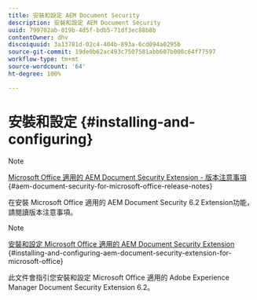 ```yaml
---
title: 安裝和設定 AEM Document Security
description: 安裝和設定 AEM Document Security
uuid: 799702ab-019b-4d5f-bdb5-71df3ec88b8b
contentOwner: dhv
discoiquuid: 3a13781d-02c4-404b-893a-6cd094a0295b
source-git-commit: 19de0b62ac493c7507581abb607b008c64f77597
workflow-type: tm+mt
source-wordcount: '64'
ht-degree: 100%

---
```



# 安裝和設定 {#installing-and-configuring}

>[!NOTE]
>
>[Microsoft Office 適用的 AEM Document Security Extension - 版本注意事項](../document-security-extension-release-notes.md) {#aem-document-security-for-microsoft-office-release-notes}
>
>在安裝 Microsoft Office 適用的 AEM Document Security 6.2 Extension功能，請閱讀版本注意事項。

>[!NOTE]
>
>[安裝和設定 Microsoft Office 適用的 AEM Document Security Extension](../installing-configuring-aemdsext.md) {#installing-and-configuring-aem-document-security-extension-for-microsoft-office}
>
>此文件會指引您安裝和設定 Microsoft Office 適用的 Adobe Experience Manager Document Security Extension 6.2。

